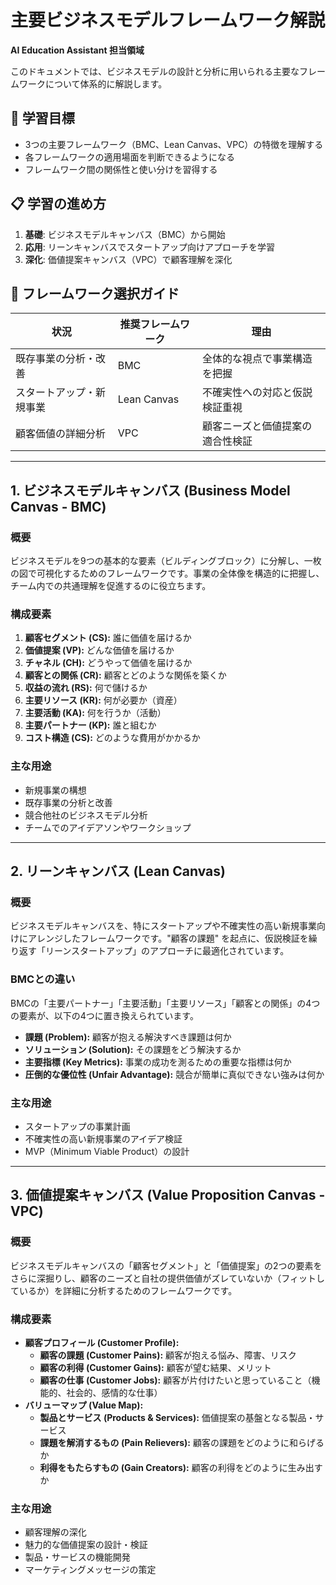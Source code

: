 # 主要ビジネスモデルフレームワーク解説
**AI Education Assistant 担当領域**

このドキュメントでは、ビジネスモデルの設計と分析に用いられる主要なフレームワークについて体系的に解説します。

## 🎯 学習目標
- 3つの主要フレームワーク（BMC、Lean Canvas、VPC）の特徴を理解する
- 各フレームワークの適用場面を判断できるようになる
- フレームワーク間の関係性と使い分けを習得する

## 📋 学習の進め方
1. **基礎**: ビジネスモデルキャンバス（BMC）から開始
2. **応用**: リーンキャンバスでスタートアップ向けアプローチを学習
3. **深化**: 価値提案キャンバス（VPC）で顧客理解を深化

## 🔄 フレームワーク選択ガイド
| 状況 | 推奨フレームワーク | 理由 |
|---|---|---|
| 既存事業の分析・改善 | BMC | 全体的な視点で事業構造を把握 |
| スタートアップ・新規事業 | Lean Canvas | 不確実性への対応と仮説検証重視 |
| 顧客価値の詳細分析 | VPC | 顧客ニーズと価値提案の適合性検証 |

---

## 1. ビジネスモデルキャンバス (Business Model Canvas - BMC)

### 概要
ビジネスモデルを9つの基本的な要素（ビルディングブロック）に分解し、一枚の図で可視化するためのフレームワークです。事業の全体像を構造的に把握し、チーム内での共通理解を促進するのに役立ちます。

### 構成要素
1.  **顧客セグメント (CS):** 誰に価値を届けるか
2.  **価値提案 (VP):** どんな価値を届けるか
3.  **チャネル (CH):** どうやって価値を届けるか
4.  **顧客との関係 (CR):** 顧客とどのような関係を築くか
5.  **収益の流れ (RS):** 何で儲けるか
6.  **主要リソース (KR):** 何が必要か（資産）
7.  **主要活動 (KA):** 何を行うか（活動）
8.  **主要パートナー (KP):** 誰と組むか
9.  **コスト構造 (CS):** どのような費用がかかるか

### 主な用途
- 新規事業の構想
- 既存事業の分析と改善
- 競合他社のビジネスモデル分析
- チームでのアイデアソンやワークショップ

---

## 2. リーンキャンバス (Lean Canvas)

### 概要
ビジネスモデルキャンバスを、特にスタートアップや不確実性の高い新規事業向けにアレンジしたフレームワークです。"顧客の課題" を起点に、仮説検証を繰り返す「リーンスタートアップ」のアプローチに最適化されています。

### BMCとの違い
BMCの「主要パートナー」「主要活動」「主要リソース」「顧客との関係」の4つの要素が、以下の4つに置き換えられています。

- **課題 (Problem):** 顧客が抱える解決すべき課題は何か
- **ソリューション (Solution):** その課題をどう解決するか
- **主要指標 (Key Metrics):** 事業の成功を測るための重要な指標は何か
- **圧倒的な優位性 (Unfair Advantage):** 競合が簡単に真似できない強みは何か

### 主な用途
- スタートアップの事業計画
- 不確実性の高い新規事業のアイデア検証
- MVP（Minimum Viable Product）の設計

---

## 3. 価値提案キャンバス (Value Proposition Canvas - VPC)

### 概要
ビジネスモデルキャンバスの「顧客セグメント」と「価値提案」の2つの要素をさらに深掘りし、顧客のニーズと自社の提供価値がズレていないか（フィットしているか）を詳細に分析するためのフレームワークです。

### 構成要素
- **顧客プロフィール (Customer Profile):**
    - **顧客の課題 (Customer Pains):** 顧客が抱える悩み、障害、リスク
    - **顧客の利得 (Customer Gains):** 顧客が望む結果、メリット
    - **顧客の仕事 (Customer Jobs):** 顧客が片付けたいと思っていること（機能的、社会的、感情的な仕事）
- **バリューマップ (Value Map):**
    - **製品とサービス (Products & Services):** 価値提案の基盤となる製品・サービス
    - **課題を解消するもの (Pain Relievers):** 顧客の課題をどのように和らげるか
    - **利得をもたらすもの (Gain Creators):** 顧客の利得をどのように生み出すか

### 主な用途
- 顧客理解の深化
- 魅力的な価値提案の設計・検証
- 製品・サービスの機能開発
- マーケティングメッセージの策定
